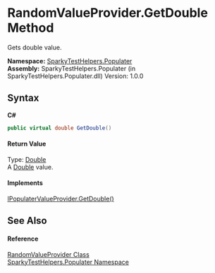 # RandomValueProvider.GetDouble Method 
 

Gets double value.

**Namespace:**&nbsp;<a href="N_SparkyTestHelpers_Populater.md">SparkyTestHelpers.Populater</a><br />**Assembly:**&nbsp;SparkyTestHelpers.Populater (in SparkyTestHelpers.Populater.dll) Version: 1.0.0

## Syntax

**C#**<br />
``` C#
public virtual double GetDouble()
```


#### Return Value
Type: <a href="http://msdn2.microsoft.com/en-us/library/643eft0t" target="_blank">Double</a><br />A <a href="http://msdn2.microsoft.com/en-us/library/643eft0t" target="_blank">Double</a> value.

#### Implements
<a href="M_SparkyTestHelpers_Populater_IPopulaterValueProvider_GetDouble.md">IPopulaterValueProvider.GetDouble()</a><br />

## See Also


#### Reference
<a href="T_SparkyTestHelpers_Populater_RandomValueProvider.md">RandomValueProvider Class</a><br /><a href="N_SparkyTestHelpers_Populater.md">SparkyTestHelpers.Populater Namespace</a><br />